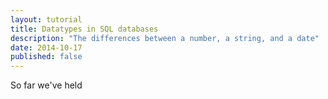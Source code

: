 ```yaml
---
layout: tutorial
title: Datatypes in SQL databases
description: "The differences between a number, a string, and a date"
date: 2014-10-17
published: false
---
```


So far we've held
